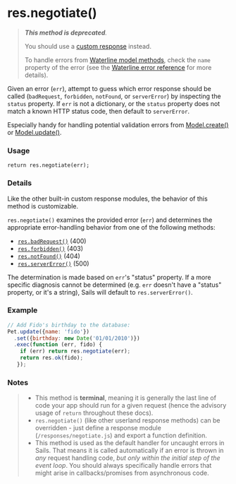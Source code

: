 # res.negotiate()

> _**This method is deprecated**._
>
> You should use a [custom response](https://sailsjs.com/documentation/concepts/extending-sails/custom-responses) instead.
>
> To handle errors from [Waterline model methods](https://sailsjs.com/documentation/reference/waterline-orm/models), check the `name` property of the error (see the [Waterline error reference](https://sailsjs.com/documentation/concepts/models-and-orm/errors) for more details).

Given an error (`err`), attempt to guess which error response should be called (`badRequest`, `forbidden`, `notFound`, or `serverError`) by inspecting the `status` property.  If `err` is not a dictionary, or the `status` property does not match a known HTTP status code, then default to `serverError`.

Especially handy for handling potential validation errors from [Model.create()](https://sailsjs.com/documentation/reference/waterline/models/create.html) or [Model.update()](https://sailsjs.com/documentation/reference/waterline/models/update.html).

### Usage

```usage
return res.negotiate(err);
```

### Details

Like the other built-in custom response modules, the behavior of this method is customizable.

`res.negotiate()` examines the provided error (`err`) and determines the appropriate error-handling behavior from one of the following methods:

+ [`res.badRequest()`](https://sailsjs.com/documentation/anatomy/myApp/api/responses/badRequest.js.html)   (400)
+ [`res.forbidden()`](https://sailsjs.com/documentation/anatomy/myApp/api/responses/forbidden.js.html)    (403)
+ [`res.notFound()`](https://sailsjs.com/documentation/anatomy/myApp/api/responses/notFound.js.html)     (404)
+ [`res.serverError()`](https://sailsjs.com/documentation/anatomy/myApp/api/responses/serverError.js.html)  (500)

The determination is made based on `err`'s "status" property.  If a more specific diagnosis cannot be determined (e.g. `err` doesn't have a "status" property, or it's a string), Sails will default to `res.serverError()`.



### Example


```javascript
// Add Fido's birthday to the database:
Pet.update({name: 'fido'})
  .set({birthday: new Date('01/01/2010')})
  .exec(function (err, fido) {
    if (err) return res.negotiate(err);
    return res.ok(fido);
   });
```


### Notes
> + This method is **terminal**, meaning it is generally the last line of code your app should run for a given request (hence the advisory usage of `return` throughout these docs).
>+ `res.negotiate()` (like other userland response methods) can be overridden - just define a response module (`/responses/negotiate.js`) and export a function definition.
>+ This method is used as the default handler for uncaught errors in Sails.  That means it is called automatically if an error is thrown in _any_ request handling code, _but only within the initial step of the event loop_.  You should always specifically handle errors that might arise in callbacks/promises from asynchronous code.

<docmeta name="isDeprecated" value="true">





<docmeta name="displayName" value="res.negotiate()">
<docmeta name="pageType" value="method">

